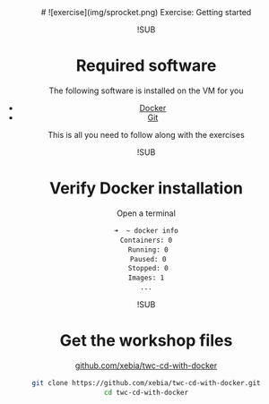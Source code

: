 <!-- .slide: data-background="#64217E" -->
<center>
# ![exercise](img/sprocket.png) <!-- .element: style="width: 10%; height: auto;" class="noborder" --> Exercise: Getting started

!SUB
# Required software

The following software is installed on the VM for you
- [Docker](https://www.docker.com/)
- [Git](https://git-scm.com/)

This is all you need to follow along with the exercises

!SUB
# Verify Docker installation

Open a terminal
```bash
➜  ~ docker info
Containers: 0
 Running: 0
 Paused: 0
 Stopped: 0
Images: 1
...
```

!SUB
# Get the workshop files

[github.com/xebia/twc-cd-with-docker](https://github.com/xebia/twc-cd-with-docker.git)

```bash
git clone https://github.com/xebia/twc-cd-with-docker.git
cd twc-cd-with-docker
```
